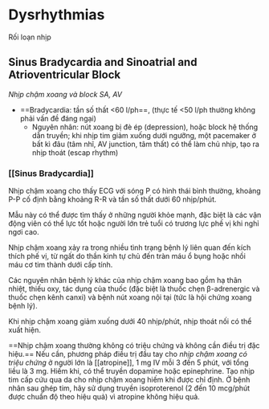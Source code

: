 # Dysrhythmias
Rối loạn nhịp
## Sinus Bradycardia and Sinoatrial and Atrioventricular Block
*Nhịp chậm xoang và block SA, AV*
- ==Bradycardia: tần số thất <60 l/ph==, (thực tế <50 l/ph thường không phải vấn đề đáng ngại)
	- Nguyên nhân: nút xoang bị đè ép (depression), hoặc block hệ thống dẫn truyền; khi nhịp tim giảm xuống dưới ngưỡng, một pacemaker ở bất kì đâu (tâm nhĩ, AV junction, tâm thất) có thể làm chủ nhịp, tạo ra nhịp thoát (escap rhythm)

### [[Sinus Bradycardia]]

Nhịp chậm xoang cho thấy ECG với sóng P có hình thái bình thường, khoảng P-P cố định bằng khoảng R-R và tần số thất dưới 60 nhịp/phút.

Mẫu này có thể được tìm thấy ở những người khỏe mạnh, đặc biệt là các vận động viên có thể lực tốt hoặc người lớn trẻ tuổi có trương lực phế vị khi nghỉ ngơi cao.

Nhịp chậm xoang xảy ra trong nhiều tình trạng bệnh lý liên quan đến kích thích phế vị, từ ngất do thần kinh tự chủ đến tràn máu ổ bụng hoặc nhồi máu cơ tim thành dưới cấp tính.

Các nguyên nhân bệnh lý khác của nhịp chậm xoang bao gồm hạ thân nhiệt, thiếu oxy, tác dụng của thuốc (đặc biệt là thuốc chẹn β-adrenergic và thuốc chẹn kênh canxi) và bệnh nút xoang nội tại (tức là hội chứng xoang bệnh lý).

Khi nhịp chậm xoang giảm xuống dưới 40 nhịp/phút, nhịp thoát nối có thể xuất hiện.

==Nhịp chậm xoang thường không có triệu chứng và không cần điều trị đặc hiệu.== Nếu cần, phương pháp điều trị đầu tay cho *nhịp chậm xoang có triệu chứng* ở người lớn là [[atropine]], 1 mg IV mỗi 3 đến 5 phút, với tổng liều là 3 mg. Hiếm khi, có thể truyền dopamine hoặc epinephrine. Tạo nhịp tim cấp cứu qua da cho nhịp chậm xoang hiếm khi được chỉ định. Ở bệnh nhân sau ghép tim, hãy sử dụng truyền isoproterenol (2 đến 10 mcg/phút được chuẩn độ theo hiệu quả) vì atropine không hiệu quả.